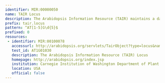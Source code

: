 ```yaml
---
identifier: MIR:00000050
name: TAIR Locus
description: The Arabidopsis Information Resource (TAIR) maintains a database of genetic and molecular biology data for the model higher plant Arabidopsis thaliana. The name of a Locus is unique and used by TAIR, TIGR, and MIPS.
prefix: tair.locus
pattern: ^AT[1-5]G\d{5}$
prefixed: 0
resources:
 - identifier: MIR:00100078
   accessurl: http://arabidopsis.org/servlets/TairObject?type=locus&name=${id}
   test_id: AT1G01030
   description: The Arabidopsis Information Resource (TAIR) Locus
   homepage: http://arabidopsis.org/index.jsp
   institution: Carnegie Institution of Washington Department of Plant Biology and National Center for Genome Resources (NCGR)
   location: USA
   official: false
---
```

